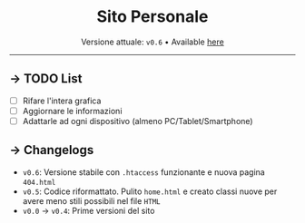 <h1 align="center">Sito Personale</h1>
<p align="center">Versione attuale: <code>v0.6</code> • Available <a href="https://www.leonardobiason.com">here</a></p>

---

## → TODO List

 - [ ] Rifare l'intera grafica
 - [ ] Aggiornare le informazioni
 - [ ] Adattarle ad ogni dispositivo (almeno PC/Tablet/Smartphone)

## → Changelogs

- `v0.6`: Versione stabile con `.htaccess` funzionante e nuova pagina `404.html`
- `v0.5`: Codice riformattato. Pulito `home.html` e creato classi nuove per avere meno stili possibili nel file `HTML`
- `v0.0` → `v0.4`: Prime versioni del sito
